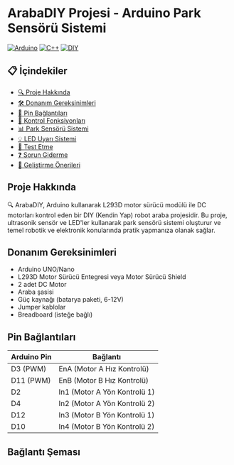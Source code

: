 # ArabaDIY Projesi - Arduino Park Sensörü Sistemi

[![Arduino](https://img.shields.io/badge/Arduino-00979D?style=for-the-badge&logo=Arduino&logoColor=white)](https://www.arduino.cc/)
[![C++](https://img.shields.io/badge/C%2B%2B-00599C?style=for-the-badge&logo=c%2B%2B&logoColor=white)](https://isocpp.org/)
[![DIY](https://img.shields.io/badge/DIY-Robotics-red?style=for-the-badge)](https://www.instructables.com/)

## 📋 İçindekiler
- [🔍 Proje Hakkında](#proje-hakkında)
- [🛠️ Donanım Gereksinimleri](#donanım-gereksinimleri)
- [🔌 Pin Bağlantıları](#pin-bağlantıları)
- [🚗 Kontrol Fonksiyonları](#kontrol-fonksiyonları)
- [📊 Park Sensörü Sistemi](#park-sensörü-sistemi)
- [💡 LED Uyarı Sistemi](#led-uyarı-sistemi)
- [🧪 Test Etme](#test-etme)
- [❓ Sorun Giderme](#sorun-giderme)
- [🚀 Geliştirme Önerileri](#geliştirme-önerileri)

## Proje Hakkında
🔍 ArabaDIY, Arduino kullanarak L293D motor sürücü modülü ile DC motorları kontrol eden bir DIY (Kendin Yap) robot araba projesidir. Bu proje, ultrasonik sensör ve LED'ler kullanarak park sensörü sistemi oluşturur ve temel robotik ve elektronik konularında pratik yapmanıza olanak sağlar.

## Donanım Gereksinimleri
- Arduino UNO/Nano
- L293D Motor Sürücü Entegresi veya Motor Sürücü Shield
- 2 adet DC Motor
- Araba şasisi
- Güç kaynağı (batarya paketi, 6-12V)
- Jumper kablolar
- Breadboard (isteğe bağlı)

## Pin Bağlantıları
| Arduino Pin | Bağlantı       |
|-------------|----------------|
| D3 (PWM)    | EnA (Motor A Hız Kontrolü) |
| D11 (PWM)   | EnB (Motor B Hız Kontrolü) |
| D2          | In1 (Motor A Yön Kontrolü 1) |
| D4          | In2 (Motor A Yön Kontrolü 2) |
| D12         | In3 (Motor B Yön Kontrolü 1) |
| D10         | In4 (Motor B Yön Kontrolü 2) |

## Bağlantı Şeması
